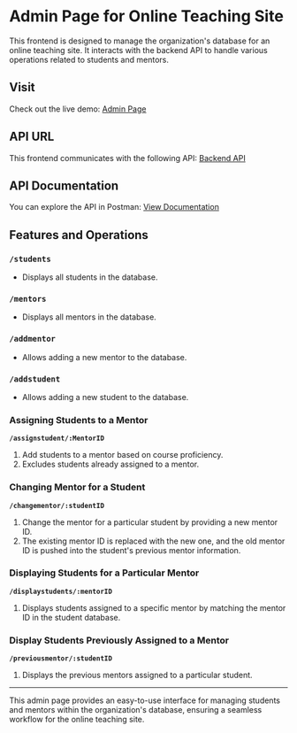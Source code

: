 # Admin Page for Online Teaching Site

This frontend is designed to manage the organization's database for an online teaching site. It interacts with the backend API to handle various operations related to students and mentors.

## Visit

Check out the live demo: [Admin Page](https://httdbadminpage.netlify.app/)

## API URL

This frontend communicates with the following API: [Backend API](https://assign-mentor-rwbp.onrender.com)

## API Documentation

You can explore the API in Postman: [View Documentation](https://documenter.getpostman.com/view/34103499/2sA3XWdycy)

## Features and Operations

### `/students`

- Displays all students in the database.

### `/mentors`

- Displays all mentors in the database.

### `/addmentor`

- Allows adding a new mentor to the database.

### `/addstudent`

- Allows adding a new student to the database.

### **Assigning Students to a Mentor**  
**`/assignstudent/:MentorID`**

1. Add students to a mentor based on course proficiency.
2. Excludes students already assigned to a mentor.

### **Changing Mentor for a Student**  
**`/changementor/:studentID`**

1. Change the mentor for a particular student by providing a new mentor ID.
2. The existing mentor ID is replaced with the new one, and the old mentor ID is pushed into the student's previous mentor information.

### **Displaying Students for a Particular Mentor**  
**`/displaystudents/:mentorID`**

1. Displays students assigned to a specific mentor by matching the mentor ID in the student database.

### **Display Students Previously Assigned to a Mentor**  
**`/previousmentor/:studentID`**

1. Displays the previous mentors assigned to a particular student.

---

This admin page provides an easy-to-use interface for managing students and mentors within the organization's database, ensuring a seamless workflow for the online teaching site.
